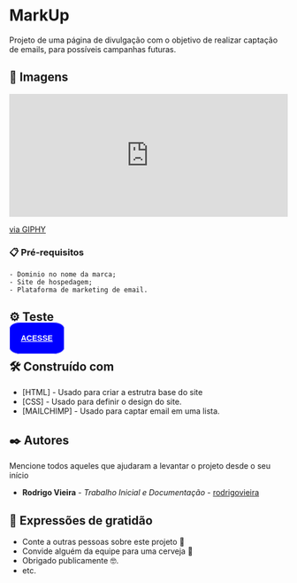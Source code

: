 # MarkUp

Projeto de uma página de divulgação com o objetivo de realizar captação de emails, para possíveis campanhas futuras.

## 🚀 Imagens

<div style="width:100%;height:0;padding-bottom:44%;position:relative;"><iframe src="https://giphy.com/embed/ikLOImwW9EtBAEJAIf" width="100%" height="100%" style="position:absolute" frameBorder="0" class="giphy-embed" allowFullScreen></iframe></div><p><a href="https://giphy.com/gifs/ikLOImwW9EtBAEJAIf">via GIPHY</a></p>

### 📋 Pré-requisitos

```
- Dominio no nome da marca;
- Site de hospedagem;
- Plataforma de marketing de email.
```

## ⚙️ Teste

<a href="http://markup.atwebpages.com/" style="border: 1px solid; padding: 20px; border-radius: 20%; background-color: blue; color: white; font-family: Arial, Helvetica, sans-serif; font-weight: bold; margin: auto;">ACESSE</a>

## 🛠️ Construído com

* [HTML] - Usado para criar a estrutra base do site
* [CSS] - Usado para definir o design do site.
* [MAILCHIMP] - Usado para captar email em uma lista.

## ✒️ Autores

Mencione todos aqueles que ajudaram a levantar o projeto desde o seu início

* **Rodrigo Vieira** - *Trabalho Inicial e Documentação* - [rodrigovieira](https://github.com/rodrigohvieira)

## 🎁 Expressões de gratidão

* Conte a outras pessoas sobre este projeto 📢
* Convide alguém da equipe para uma cerveja 🍺 
* Obrigado publicamente 🤓.
* etc.
